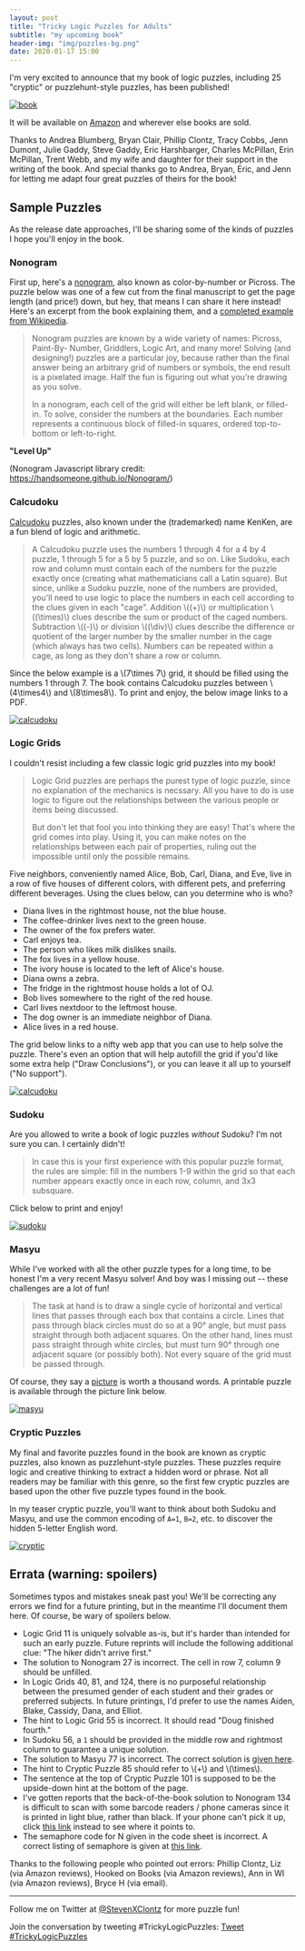 ```yaml
---
layout: post
title: "Tricky Logic Puzzles for Adults"
subtitle: "my upcoming book"
header-img: "img/puzzles-bg.png"
date: 2020-01-17 15:00
---
```


I'm very excited to announce that my book of logic puzzles,
including 25 "cryptic" or puzzlehunt-style puzzles,
has been published!

[![book](/img/2020book.jpg)](https://smile.amazon.com/Tricky-Logic-Puzzles-Adults-Difficult/dp/1646111451/)

It will be available on
[Amazon](https://smile.amazon.com/Tricky-Logic-Puzzles-Adults-Difficult/dp/1646111451/)
and wherever else books are sold.

Thanks to Andrea Blumberg, Bryan Clair, Phillip Clontz, Tracy Cobbs, Jenn Dumont, Julie Gaddy, Steve Gaddy, Eric Harshbarger, Charles McPillan, Erin McPillan, Trent Webb, and my wife and daughter for their support in the writing of the book. And special thanks go to Andrea, Bryan, Eric, and Jenn for letting me adapt four great puzzles of theirs for the book!

## Sample Puzzles

As the release date approaches, I'll be sharing some of the kinds of puzzles
I hope you'll enjoy in the book.

### Nonogram

First up, here's a
[nonogram](https://en.wikipedia.org/wiki/Nonogram), also known as
color-by-number or Picross. The puzzle below was one of a few
cut from the final manuscript to get
the page length (and price!) down, but hey, that means I can share it
here instead! Here's an excerpt from the book explaining them,
and a [completed example from Wikipedia](https://en.wikipedia.org/wiki/Nonogram#/media/File:Nonogram_wiki.svg).

> Nonogram puzzles are known by a wide variety of names: Picross, Paint-By-
> Number, Griddlers, Logic Art, and many more! Solving (and designing!)
> puzzles are a particular joy, because rather than the final answer being an
> arbitrary grid of numbers or symbols, the end result is a pixelated image. Half
> the fun is figuring out what you’re drawing as you solve.
> 
> In a nonogram, each cell of the grid will either be left blank, or filled-in. To solve,
> consider the numbers at the boundaries. Each number represents a continuous
> block of filled-in squares, ordered top-to-bottom or left-to-right.

**"Level Up"**

<canvas id="medium4" style="width:100%"></canvas>
<script src="https://handsomeone.github.io/Nonogram/nonogram.min.js"></script>
<script type="text/javascript">
new nonogram.Game(
[[3,1,3],[1,3,3,1],[3,1,2],[1,1,1,1],[3,1,2],[3,1,3,1],[1,3,3,1],[3,1,1],[2,1,1],[3,2,1],[2,4,1],[1,1,1,1,3],[15],[1,1,1,1,1,1,1],[1,1,1,1,1,1,1,1]],[[1,2,2,1],[2,4,3,2],[1,2,3,1,1],[1,3],[2,2,1,1],[4,4,2],[2,2,1,1],[4],[2,2,2,1,1],[3,4,2,2],[2,2,3,1],[1,2],[1,1,2,1],[13],[2,1]],
  'medium4', {'theme': {'filledColor': 'blue','isMeshed':true}}
);
</script>

(Nonogram Javascript library credit:
<https://handsomeone.github.io/Nonogram/>)

### Calcudoku

[Calcudoku](https://en.wikipedia.org/wiki/KenKen)
puzzles, also known under the (trademarked) name KenKen,
are a fun blend of logic and arithmetic.


> A Calcudoku puzzle uses the numbers 1 through 4 for a 4 by 4
> puzzle, 1 through 5 for a 5 by 5 puzzle, and so on.
> Like Sudoku, each row and column must contain each of the
> numbers for the puzzle exactly once (creating what
> mathematicians call a Latin square).
> But since, unlike a Sudoku puzzle, none of the numbers are
> provided, you'll need to use logic
> to place the numbers in each cell according to the clues
> given in each "cage". Addition \\((+)\\) or
> multiplication \\((\times)\\) clues describe the sum or product
> of the caged numbers. Subtraction \\((-)\\)
> or division
> \\((\\div)\\) clues describe the difference or quotient of the
> larger number by the smaller number in the cage
> (which always has two cells). Numbers can be repeated
> within a cage, as long as they don't share a row
> or column.

Since the below example is a \\(7\times 7\\) grid, it should
be filled using the numbers 1 through 7.
The book contains Calcudoku puzzles between
\\(4\times4\\) and \\(8\times8\\).
To print and enjoy, the below image links to a PDF.

[![calcudoku](/img/20200126/calcudoku.png)](/img/20200126/calcudoku.pdf)


### Logic Grids

I couldn't resist including a few classic logic grid puzzles
into my book!

> Logic Grid puzzles are perhaps the purest type of
> logic puzzle, since no explanation of the mechanics
> is necssary. All you have to do is use logic to figure
> out the relationships between the various people or
> items being discussed. 
> 
> But don't let that fool you into
> thinking they are easy! That's where the grid comes
> into play. Using it, you can make notes on the
> relationships between each pair of properties,
> ruling out the impossible until only the possible
> remains.

Five neighbors, conveniently named Alice, Bob, Carl,
Diana, and Eve, live in a row of five houses of
different colors, with different pets, and preferring
different beverages. Using the clues below, can you
determine who is who?

- Diana lives in the rightmost house, not the blue house.
- The coffee-drinker lives next to the green house.
- The owner of the fox prefers water.
- Carl enjoys tea.
- The person who likes milk dislikes snails.
- The fox lives in a yellow house.
- The ivory house is located to the left of Alice's house.
- Diana owns a zebra.
- The fridge in the rightmost house holds a lot of OJ.
- Bob lives somewhere to the right of the red house.
- Carl lives nextdoor to the leftmost house.
- The dog owner is an immediate neighbor of Diana.
- Alice lives in a red house.

The grid below links to a nifty web app that you can
use to help solve the puzzle. There's even an option
that will help autofill the grid if you'd like some extra help
("Draw Conclusions"), or you can
leave it all up to yourself ("No support").

[![calcudoku](/img/20200126/grid.png)](https://www.jsingler.de/apps/logikloeser/?language=en#(at:n,items:!(!(Leftmost,'2nd','3rd','4th',Rightmost),!(Alice,Bob,Carl,Diana,Eve),!(blue,green,ivory,red,yellow),!(coffee,milk,tea,'orange%20juice',water),!(dog,fox,horse,snails,zebra)),ms:t,n:!(),nc:5,ni:5,p:!(),v:0))

<!-- spoilers omg
Answers:
first house: Eve, yellow, water, fox, 
second house: Carl, ivory, tea, snails, 
middle house: Alice, red, milk, horse, 
fourth house: Bob, blue, coffee, dog, 
last house: Diana, green, orange juice, zebra, 
-->

### Sudoku

Are you allowed to write a book of logic puzzles *without* Sudoku?
I'm not sure you can. I certainly didn't!

> In case this is your first experience with this popular puzzle
> format, the rules are simple: fill in the numbers 1-9 within
> the grid so that each number appears exactly once in each
> row, column, and 3x3 subsquare.

Click below to print and enjoy!

[![sudoku](/img/20200126/sudoku.png)](/img/20200126/sudoku.pdf)

### Masyu

While I've worked with all the other puzzle types for a long time,
to be honest I'm a very recent Masyu solver! And boy was I missing
out -- these challenges are a lot of fun!

> The task at hand is to draw a single cycle of horizontal
> and vertical lines that passes through each box that
> contains a circle. Lines that pass through black circles
> must do so at a 90° angle, but must pass straight
> through both adjacent squares. On the other hand, lines
> must pass straight through white circles, but must
> turn 90° through one adjacent square (or possibly
> both). Not every square of the grid must be passed through.

Of course, they say a
[picture](https://en.wikipedia.org/wiki/Masyu#/media/File:Masyu_puzzle_solution.svg)
is worth a thousand words. A printable puzzle is available
through the picture link below.

[![masyu](/img/20200126/masyu.png)](/img/20200126/masyu.pdf)

### Cryptic Puzzles

My final and favorite puzzles found
in the book are known as cryptic puzzles,
also known as puzzlehunt-style puzzles. These puzzles
require logic and creative thinking to extract a hidden
word or phrase. Not all readers may be familiar with this
genre, so the first few cryptic puzzles are based upon
the other five puzzle types found in the book.

In my teaser cryptic puzzle, you'll want to think about
both Sudoku and Masyu, and use the common encoding of
`A=1`, `B=2`, etc. to discover the hidden 5-letter English
word.

[![cryptic](/img/20200126/cryptic.png)](/img/20200126/cryptic.pdf)

## Errata (warning: spoilers)

Sometimes typos and mistakes sneak past you! We'll be correcting
any errors we find for a future printing, but in the meantime I'll
document them here. Of course, be wary of spoilers below.

- Logic Grid 11 is uniquely solvable as-is, but it's harder than intended
for such an early puzzle.
Future reprints will include the following additional
clue: "The hiker didn't arrive first."
- The solution to Nonogram 27 is incorrect.
The cell in row 7, column 9 should be unfilled.
- In Logic Grids 40, 81, and 124, there is no purposeful relationship
between the presumed gender of each student and their grades or preferred subjects.
In future printings, I'd prefer to use the names Aiden, Blake, Cassidy,
Dana, and Elliot.
- The hint to Logic Grid 55 is incorrect.
It should read "Doug finished fourth."
- In Sudoku 56, a `1` should be provided in the middle row and rightmost
column to guarantee a unique solution.
- The solution to Masyu 77 is incorrect. The correct solution
is [given here](/img/20200126/masyu77.png).
- The hint to Cryptic Puzzle 85 should refer to \\(+\\) and \\(\times\\).
- The sentence at the top of Cryptic Puzzle 101 is supposed to be the
upside-down hint at the bottom of the page.
- I've gotten reports that the back-of-the-book solution to Nonogram 134
is difficult to scan with some barcode readers / phone cameras since it
is printed in light blue, rather than black.
If your phone can't pick it up, click [this link](http://w.wiki/5$4) instead
to see where it points to.
- The semaphore code for N given in the code sheet is incorrect.
A correct listing of semaphore is given at
[this link](https://en.wikipedia.org/wiki/Flag_semaphore#Characters).

Thanks to the following people who pointed out errors:
Phillip Clontz, Liz (via Amazon reviews),
Hooked on Books (via Amazon reviews),
Ann in WI (via Amazon reviews),
Bryce H (via email).

---

Follow me on Twitter at
<a href="https://twitter.com/StevenXClontz">@StevenXClontz</a>
for more puzzle fun!

Join the conversation by tweeting #TrickyLogicPuzzles:
<a href="https://twitter.com/intent/tweet?button_hashtag=TrickyLogicPuzzles&ref_src=twsrc%5Etfw" class="twitter-hashtag-button" data-show-count="false">Tweet #TrickyLogicPuzzles</a><script async src="https://platform.twitter.com/widgets.js" charset="utf-8"></script>

